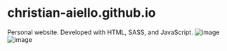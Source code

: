 # christian-aiello.github.io

Personal website. Developed with HTML, SASS, and JavaScript.
![image](https://user-images.githubusercontent.com/93229991/211687542-caed57ab-931d-4e63-8c0b-3ddf498ffc19.png)
![image](https://user-images.githubusercontent.com/93229991/211687643-55f8b8c2-ada9-4f99-be0f-50b192b1b106.png)
